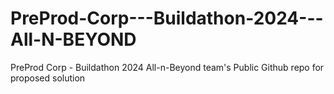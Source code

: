 # PreProd-Corp---Buildathon-2024---All-N-BEYOND
PreProd Corp - Buildathon 2024  All-n-Beyond team's Public Github repo for proposed solution
